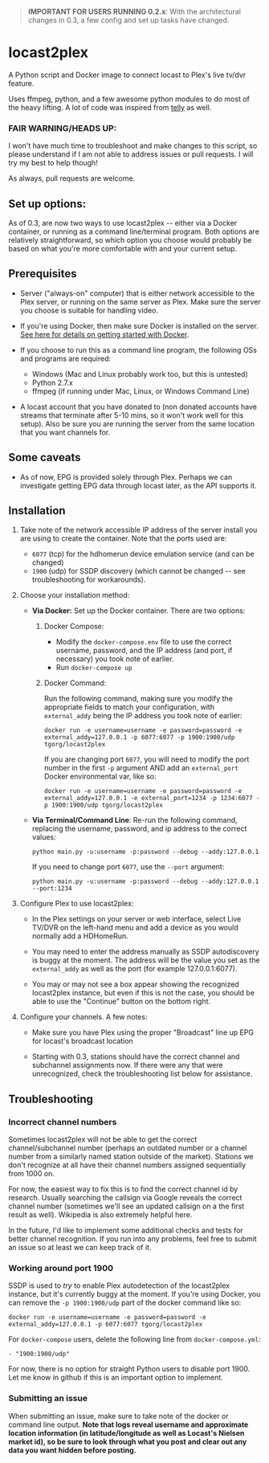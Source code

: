 > **IMPORTANT FOR USERS RUNNING 0.2.x**: With the architectural changes in 0.3, a few config and set up tasks have changed. 


# locast2plex
A Python script and Docker image to connect locast to Plex's live tv/dvr feature. 

Uses ffmpeg, python, and a few awesome python modules to do most of the heavy lifting.  A lot of code was inspired from [telly](https://github.com/tellytv/telly) as well.


### FAIR WARNING/HEADS UP:
I won't have much time to troubleshoot and make changes to this script, so please understand if I am not able to address issues or pull requests.   I will try my best to help though!  

As always, pull requests are welcome.


## Set up options:
As of 0.3, are now two ways to use locast2plex -- either via a Docker container, or running as a command line/terminal program.  Both options are relatively straightforward, so which option you choose would probably be based on what you're more comfortable with and your current setup.


## Prerequisites
- Server ("always-on" computer) that is either network accessible to the Plex server, or running on the same server as Plex.  Make sure the server you choose is suitable for handling video.

- If you're using Docker, then make sure Docker is installed on the server. [See here for details on getting started with Docker](https://docs.docker.com/get-started/).

- If you choose to run this as a command line program, the following OSs and programs are required:
    - Windows (Mac and Linux probably work too, but this is untested)
    - Python 2.7.x
    - ffmpeg (if running under Mac, Linux, or Windows Command Line)


- A locast account that you have donated to (non donated accounts have streams that terminate after 5-10 mins, so it won't work well for this setup).  Also be sure you are running the server from the same location that you want channels for.


## Some caveats
- As of now, EPG is provided solely through Plex.  Perhaps we can investigate getting EPG data through locast later, as the API supports it.


## Installation
1. Take note of the network accessible IP address of the server install you are using to create the container.  Note that the ports used are:
    - `6077` (tcp) for the hdhomerun device emulation service (and can be changed)
    - `1900` (udp) for SSDP discovery (which cannot be changed -- see troubleshooting for workarounds).

2. Choose your installation method:
    - **Via Docker:**  Set up the Docker container.  There are two options:
        1. Docker Compose:
            - Modify the `docker-compose.env` file to use the correct username, password, and the IP address (and port, if necessary) you took note of earlier.
            - Run `docker-compose up`

        2. Docker Command:
        
            Run the following command, making sure you modify the appropriate fields to match your configuration, with `external_addy` being the IP address you took note of earlier:
                
            `docker run -e username=username -e password=password -e external_addy=127.0.0.1 -p 6077:6077 -p 1900:1900/udp tgorg/locast2plex`

            If you are changing port `6077`, you will need to modify the port number in the first `-p` argument  AND add an `external_port` Docker environmental var, like so:

            `docker run -e username=username -e password=password -e external_addy=127.0.0.1 -e external_port=1234 -p 1234:6077 -p 1900:1900/udp tgorg/locast2plex`

    - **Via Terminal/Command Line**: Re-run the following command, replacing the username, password, and ip address to the correct values:
    
      `python main.py -u:username -p:password --debug --addy:127.0.0.1`

      If you need to change port `6077`, use the `--port` argument:
      
      `python main.py -u:username -p:password --debug --addy:127.0.0.1 --port:1234`


3. Configure Plex to use locast2plex: 
    - In the Plex settings on your server or web interface, select Live TV/DVR on the left-hand menu and add a device as you would normally add a HDHomeRun.  

    - You may need to enter the address manually as SSDP autodiscovery is buggy at the moment.  The address will be the value you set as the `external_addy` as well as the port (for example 127.0.0.1:6077).  

    - You may or may not see a box appear showing the recognized locast2plex instance, but even if this is not the case, you should be able to use the "Continue" button on the bottom right.

4. Configure your channels.  A few notes:
    - Make sure you have Plex using the proper "Broadcast" line up EPG for locast's broadcast location

    - Starting with 0.3, stations should have the correct channel and subchannel assignments now.  If there were any that were unrecognized, check the troubleshooting list below for assistance.



## Troubleshooting

### Incorrect channel numbers

Sometimes locast2plex will not be able to get the correct channel/subchannel number (perhaps an outdated number or a channel number from a similarly named station outside of the market).  Stations we don't recognize at all have their channel numbers assigned sequentially from 1000 on. 

For now, the easiest way to fix this is to find the correct channel id by research.  Usually searching the callsign via Google reveals the correct channel number (sometimes we'll see an updated callsign on a the first result as well).  Wikipedia is also extremely helpful here.

In the future, I'd like to implement some additional checks and tests for better channel recognition.  If you run into any problems, feel free to submit an issue so at least we can keep track of it.


### Working around port 1900

SSDP is used to *try* to enable Plex autodetection of the locast2plex instance, but it's currently buggy at the moment.  If you're using Docker, you can remove the `-p 1900:1900/udp` part of the docker command like so:

  `docker run -e username=username -e password=password -e external_addy=127.0.0.1 -p 6077:6077 tgorg/locast2plex`

For `docker-compose` users, delete the following line from `docker-compose.yml`:
    
  `- "1900:1900/udp"`
  
For now, there is no option for straight Python users to disable port 1900.  Let me know in github if this is an important option to implement.

### Submitting an issue

When submitting an issue, make sure to take note of the docker or command line output.  **Note that logs reveal username and approximate location information (in latitude/longitude as well as Locast's Nielsen market id), so be sure to look through what you post and clear out any data you want hidden before posting.**
